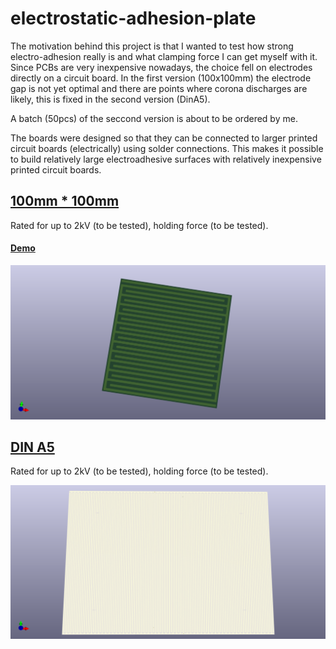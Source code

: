 # electrostatic-adhesion-plate

The motivation behind this project is that I wanted to test how strong electro-adhesion really is and what clamping force I can get myself with it. Since PCBs are very inexpensive nowadays, the choice fell on electrodes directly on a circuit board. In the first version (100x100mm) the electrode gap is not yet optimal and there are points where corona discharges are likely, this is fixed in the second version (DinA5). 

A batch (50pcs) of the seccond version is about to be ordered by me.

The boards were designed so that they can be connected to larger printed circuit boards (electrically) using solder connections. This makes it possible to build relatively large electroadhesive surfaces with relatively inexpensive printed circuit boards.

## [100mm * 100mm](100100mm/)

Rated for up to 2kV (to be tested), holding force (to be tested).

#### [Demo](https://twitter.com/JanHenrikH/status/1094664006059593729)

![Frontview](/100100mm/Front.png)

## [DIN A5](DINA5)

Rated for up to 2kV (to be tested), holding force (to be tested).

![Frontview](/DINA5/Front.png)
